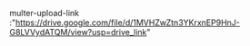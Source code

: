 multer-upload-link :"https://drive.google.com/file/d/1MVHZwZtn3YKrxnEP9HnJ-G8LVVydATQM/view?usp=drive_link"